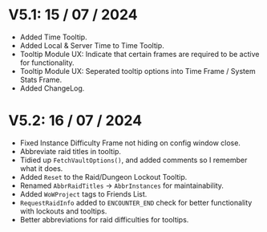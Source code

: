 # V5.1: 15 / 07 / 2024
- Added Time Tooltip.
- Added Local & Server Time to Time Tooltip.
- Tooltip Module UX: Indicate that certain frames are required to be active for functionality.
- Tooltip Module UX: Seperated tooltip options into Time Frame / System Stats Frame.
- Added ChangeLog.

# V5.2: 16 / 07 / 2024
- Fixed Instance Difficulty Frame not hiding on config window close.
- Abbreviate raid titles in tooltip.
- Tidied up `FetchVaultOptions()`, and added comments so I remember what it does.
- Added `Reset` to the Raid/Dungeon Lockout Tooltip.
- Renamed `AbbrRaidTitles` -> `AbbrInstances` for maintainability.
- Added `WoWProject` tags to Friends List.
- `RequestRaidInfo` added to `ENCOUNTER_END` check for better functionality with lockouts and tooltips.
- Better abbreviations for raid difficulties for tooltips.